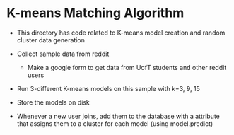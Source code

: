 
# K-means Matching Algorithm #

- This directory has code related to K-means model creation and random cluster data generation

- Collect sample data from reddit
    - Make a google form to get data from UofT students and other reddit users

- Run 3-different K-means models on this sample with k=3, 9, 15

- Store the models on disk

- Whenever a new user joins, add them to the database with a attribute that assigns them to a cluster for each model (using model.predict)
